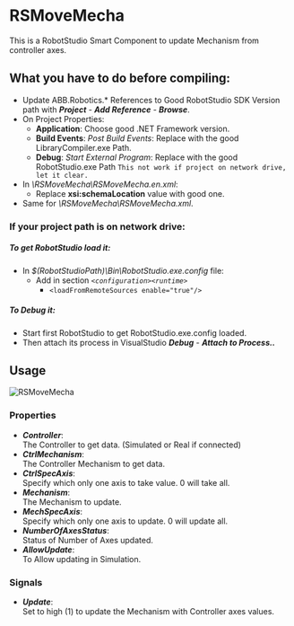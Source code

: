 # RSMoveMecha
This is a RobotStudio Smart Component to update Mechanism from controller axes.


## What you have to do before compiling:
  - Update ABB.Robotics.* References to Good RobotStudio SDK Version path with ***Project*** - ***Add Reference*** - ***Browse***.
  - On Project Properties:
    - **Application**: Choose good .NET Framework version.
    - **Build Events**: *Post Build Events*: Replace with the good LibraryCompiler.exe Path.
    - **Debug**: *Start External Program*: Replace with the good RobotStudio.exe Path `This not work if project on network drive, let it clear.`
  - In *\RSMoveMecha\RSMoveMecha.en.xml*:
    - Replace **xsi:schemaLocation** value with good one.
  - Same for *\RSMoveMecha\RSMoveMecha.xml*.

### If your project path is on network drive:
##### To get RobotStudio load it:
  - In *$(RobotStudioPath)\Bin\RobotStudio.exe.config* file:
    - Add in section *`<configuration><runtime>`*
      - `<loadFromRemoteSources enable="true"/>`

##### To Debug it:
  - Start first RobotStudio to get RobotStudio.exe.config loaded.
  - Then attach its process in VisualStudio ***Debug*** - ***Attach to Process..***

## Usage
![RSMoveMecha](https://raw.githubusercontent.com/DenisFR/RSMoveMecha/master/RSMoveMecha/RSMoveMecha.jpg)
### Properties
  - ***Controller***:\
The Controller to get data. (Simulated or Real if connected)
  - ***CtrlMechanism***:\
The Controller Mechanism to get data.
  - ***CtrlSpecAxis***:\
Specify which only one axis to take value. 0 will take all.
  - ***Mechanism***:\
The Mechanism to update.
  - ***MechSpecAxis***:\
Specify which only one axis to update. 0 will update all.
  - ***NumberOfAxesStatus***:\
Status of Number of Axes updated.
  - ***AllowUpdate***:\
To Allow updating in Simulation.
### Signals
  - ***Update***:\
Set to high (1) to update the Mechanism with Controller axes values.
